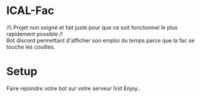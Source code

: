# ICAL-Fac
/!\ Projet non soigné et fait juste pour que ce soit fonctionnel le plus rapidement possible /!\
Bot discord permettant d'afficher son emploi du temps parce que la fac se touche les couilles.


# Setup
Faire rejoindre votre bot sur votre serveur
!init
Enjoy..
